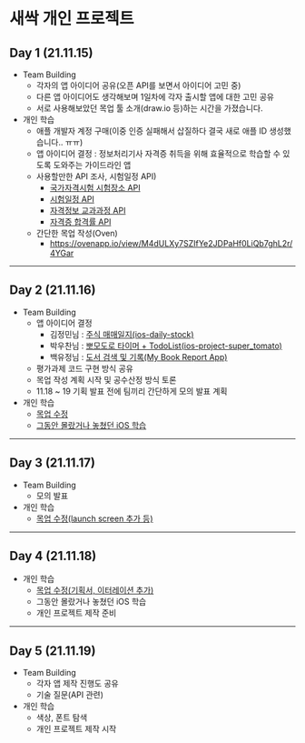 # 새싹 개인 프로젝트
## Day 1 (21.11.15)
- Team Building
  - 각자의 앱 아이디어 공유(오픈 API를 보면서 아이디어 고민 중)
  - 다른 앱 아이디어도 생각해보며 1일차에 각자 출시할 앱에 대한 고민 공유
  - 서로 사용해보았던 목업 툴 소개(draw.io 등)하는 시간을 가졌습니다.
- 개인 학습
  - 애플 개발자 계정 구매(이중 인증 실패해서 삽질하다 결국 새로 애플 ID 생성했습니다.. ㅠㅠ)
  - 앱 아이디어 결정 : 정보처리기사 자격증 취득을 위해 효율적으로 학습할 수 있도록 도와주는 가이드라인 앱
  - 사용할만한 API 조사, 시험일정 API)
    - <a href="https://www.data.go.kr/data/15068172/openapi.do">국가자격시험 시험장소 API</a>
    - <a href="https://www.data.go.kr/data/15003027/openapi.do">시험일정 API</a>
    - <a href="https://www.data.go.kr/data/15064717/openapi.do">자격정보 교과과정 API</a>
    - <a href="https://www.data.go.kr/data/15025329/openapi.do">자격증 합격률 API</a>
  - 간단한 목업 작성(Oven)
    - https://ovenapp.io/view/M4dULXy7SZIfYe2JDPaHf0LiQb7ghL2r/4YGar
- - - 
## Day 2 (21.11.16)
- Team Building
  - 앱 아이디어 결정
    - 김정민님 : <a href="https://github.com/wjdals0304/ios-daily-stock">주식 매매일지(ios-daily-stock)</a> 
    - 박우찬님 : <a href="https://github.com/Woozzang/ios-project-super_tomato">뽀모도로 타이머 + TodoList(ios-project-super_tomato)</a>
    - 백유정님 : <a href="https://github.com/BAEKYUJEONG/MyBookReportApp">도서 검색 및 기록(My Book Report App)</a>
  - 평가과제 코드 구현 방식 공유
  - 목업 작성 계획 시작 및 공수산정 방식 토론
  - 11.18 ~ 19 기획 발표 전에 팀끼리 간단하게 모의 발표 계획
- 개인 학습
  - <a href="https://ovenapp.io/view/M4dULXy7SZIfYe2JDPaHf0LiQb7ghL2r/4YGar">목업 수정</a>
  - <a href="https://velog.io/@kcoo/1116화-iOS-복습-1일차">그동안 몰랐거나 놓쳤던 iOS 학습</a>
---
## Day 3 (21.11.17)
- Team Building
  - 모의 발표
- 개인 학습
  - <a href="https://ovenapp.io/view/M4dULXy7SZIfYe2JDPaHf0LiQb7ghL2r/4YGar">목업 수정(launch screen 추가 등)</a>
---
## Day 4 (21.11.18)
- 개인 학습
  - <a href="https://ovenapp.io/view/M4dULXy7SZIfYe2JDPaHf0LiQb7ghL2r/4YGar">목업 수정(기획서, 이터레이션 추가)</a>
  - 그동안 몰랐거나 놓쳤던 iOS 학습
  - 개인 프로젝트 제작 준비
---
## Day 5 (21.11.19)
- Team Building
  - 각자 앱 제작 진행도 공유
  - 기술 질문(API 관련)
- 개인 학습
  - 색상, 폰트 탐색
  - 개인 프로젝트 제작 시작
